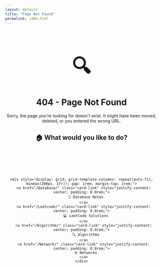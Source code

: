 ```yaml
---
layout: default
title: "Page Not Found"
permalink: /404.html
---
```


<div class="hero-section" style="text-align: center;">
  <h1 style="font-size: 4rem; margin-bottom: 1rem;">🔍</h1>
  <h1 class="hero-title">404 - Page Not Found</h1>
  <p class="hero-description">
    Sorry, the page you're looking for doesn't exist. It might have been moved, deleted, or you entered the wrong URL.
  </p>
</div>

<div class="content-card" style="text-align: center; max-width: 600px; margin: 2rem auto;">
  <h2 class="card-title" style="justify-content: center;">
    <span class="card-icon">🏠</span>
    What would you like to do?
  </h2>
  
  <div style="display: flex; flex-direction: column; gap: 1rem; margin-top: 2rem;">
    <a href="/" class="card-link" style="justify-content: center; padding: 1rem; background: var(--secondary-color); color: white; border-radius: var(--border-radius); text-decoration: none; font-weight: 500;">
      Go to Homepage
    </a>
    
    <div style="display: grid; grid-template-columns: repeat(auto-fit, minmax(200px, 1fr)); gap: 1rem; margin-top: 1rem;">
      <a href="/Database/" class="card-link" style="justify-content: center; padding: 0.8rem;">
        🗄️ Database Notes
      </a>
      <a href="/Leetcode/" class="card-link" style="justify-content: center; padding: 0.8rem;">
        💻 LeetCode Solutions
      </a>
      <a href="/Algorithm/" class="card-link" style="justify-content: center; padding: 0.8rem;">
        🔍 Algorithms
      </a>
      <a href="/Network/" class="card-link" style="justify-content: center; padding: 0.8rem;">
        🌐 Networks
      </a>
    </div>
  </div>
</div>

<script>
// Simple JavaScript to track 404 errors (optional)
if (typeof gtag !== 'undefined') {
  gtag('event', 'page_view', {
    page_title: '404 Error',
    page_location: window.location.href
  });
}
</script> 